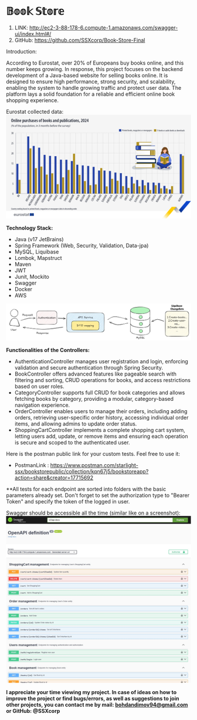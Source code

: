 # **𝔹𝕠𝕠𝕜 𝕊𝕥𝕠𝕣𝕖**

1. LINK: http://ec2-3-88-178-6.compute-1.amazonaws.com/swagger-ui/index.html#/
2. GitHub: https://github.com/SSXcorp/Book-Store-Final

Introduction:

According to Eurostat, over 20% of Europeans buy books online, and this number keeps growing. In response, this project focuses on the backend development of a Java-based website for selling books online. It is designed to ensure high performance, strong security, and scalability, enabling the system to handle growing traffic and protect user data. The platform lays a solid foundation for a reliable and efficient online book shopping experience.

Eurostat collected data:
![img_1.png](img_1.png)

**Technology Stack:**
* Java (v17 JetBrains)
* Spring Framework (Web, Security, Validation, Data-jpa)
* MySQL, Liquibase
* Lombok, Mapstruct
* Maven
* JWT
* Junit, Mockito
* Swagger
* Docker
* AWS

![DiagramBackend.jpg](src/main/resources/images/DiagramBackend.jpg)

**Functionalities of the Controllers:**
* AuthenticationController manages user registration and login, enforcing validation and secure authentication through Spring Security.
* BookController offers advanced features like pageable search with filtering and sorting, CRUD operations for books, and access restrictions based on user roles.
* CategoryController supports full CRUD for book categories and allows fetching books by category, providing a modular, category-based navigation experience.
* OrderController enables users to manage their orders, including adding orders, retrieving user-specific order history, accessing individual order items, and allowing admins to update order status.
* ShoppingCartController implements a complete shopping cart system, letting users add, update, or remove items and ensuring each operation is secure and scoped to the authenticated user.

Here is the postman public link for your custom tests. Feel free to use it:
* PostmanLink : https://www.postman.com/starlight-ssx/bookstorepublic/collection/kqn67j5/bookstoreapp?action=share&creator=17715692

**All tests for each endpoint are sorted into folders with the basic parameters already set. Don't forget to set the authorization type to "Bearer Token" and specify the token of the logged in user.

Swagger should be accessible all the time (similar like on a screenshot):
![SwaggerScr.jpg](src/main/resources/images/SwaggerScr.jpg)

**I appreciate your time viewing my project. In case of ideas on how to improve the project or find bugs/errors, as well as suggestions to join other projects, you can contact me by mail:
bohdandimov94@gmail.com or GitHub: @SSXcorp**


